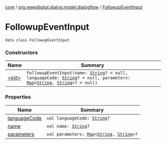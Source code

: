 [core](../../index.md) / [org.rewedigital.dialog.model.dialogflow](../index.md) / [FollowupEventInput](./index.md)

# FollowupEventInput

`data class FollowupEventInput`

### Constructors

| Name | Summary |
|---|---|
| [&lt;init&gt;](-init-.md) | `FollowupEventInput(name: `[`String`](https://kotlinlang.org/api/latest/jvm/stdlib/kotlin/-string/index.html)`? = null, languageCode: `[`String`](https://kotlinlang.org/api/latest/jvm/stdlib/kotlin/-string/index.html)`? = null, parameters: `[`Map`](https://kotlinlang.org/api/latest/jvm/stdlib/kotlin.collections/-map/index.html)`<`[`String`](https://kotlinlang.org/api/latest/jvm/stdlib/kotlin/-string/index.html)`, `[`String`](https://kotlinlang.org/api/latest/jvm/stdlib/kotlin/-string/index.html)`>? = null)` |

### Properties

| Name | Summary |
|---|---|
| [languageCode](language-code.md) | `val languageCode: `[`String`](https://kotlinlang.org/api/latest/jvm/stdlib/kotlin/-string/index.html)`?` |
| [name](name.md) | `val name: `[`String`](https://kotlinlang.org/api/latest/jvm/stdlib/kotlin/-string/index.html)`?` |
| [parameters](parameters.md) | `val parameters: `[`Map`](https://kotlinlang.org/api/latest/jvm/stdlib/kotlin.collections/-map/index.html)`<`[`String`](https://kotlinlang.org/api/latest/jvm/stdlib/kotlin/-string/index.html)`, `[`String`](https://kotlinlang.org/api/latest/jvm/stdlib/kotlin/-string/index.html)`>?` |
